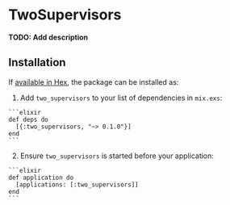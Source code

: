 # TwoSupervisors

**TODO: Add description**

## Installation

If [available in Hex](https://hex.pm/docs/publish), the package can be installed as:

  1. Add `two_supervisors` to your list of dependencies in `mix.exs`:

    ```elixir
    def deps do
      [{:two_supervisors, "~> 0.1.0"}]
    end
    ```

  2. Ensure `two_supervisors` is started before your application:

    ```elixir
    def application do
      [applications: [:two_supervisors]]
    end
    ```

